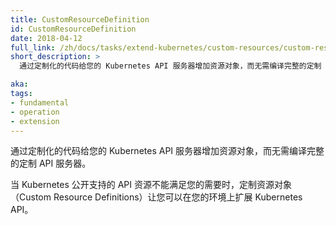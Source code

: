 ```yaml
---
title: CustomResourceDefinition
id: CustomResourceDefinition
date: 2018-04-12
full_link: /zh/docs/tasks/extend-kubernetes/custom-resources/custom-resource-definitions/
short_description: >
  通过定制化的代码给您的 Kubernetes API 服务器增加资源对象，而无需编译完整的定制 API 服务器。

aka: 
tags:
- fundamental
- operation
- extension
---
```


<!--
---
title: CustomResourceDefinition
id: CustomResourceDefinition
date: 2018-04-12
full_link: /docs/tasks/extend-kubernetes/custom-resources/custom-resource-definitions/
  Custom code that defines a resource to add to your Kubernetes API server without building a complete custom server.

aka: 
tags:
- fundamental
- operation
- extension
---
-->
 
<!--
 Custom code that defines a resource to add to your Kubernetes API server without building a complete custom server.
-->

 通过定制化的代码给您的 Kubernetes API 服务器增加资源对象，而无需编译完整的定制 API 服务器。

<!--more--> 

<!--
Custom Resource Definitions let you extend the Kubernetes API for your environment if the publicly supported API resources can't meet your needs. 
-->

当 Kubernetes 公开支持的 API 资源不能满足您的需要时，定制资源对象（Custom Resource Definitions）让您可以在您的环境上扩展 Kubernetes API。

